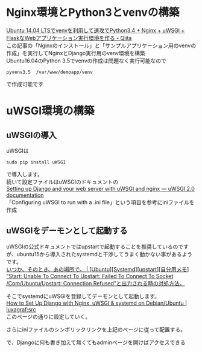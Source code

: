 # Nginx環境とPython3とvenvの構築  
  
[Ubuntu 14.04 LTSでvenvを利用して速攻でPython3.4 + Nginx + uWSGI + FlaskなWebアプリケーション実行環境を作る - Qiita](http://qiita.com/5t111111/items/3f2065699fbc4b43c4a8 "Ubuntu 14.04 LTSでvenvを利用して速攻でPython3.4 + Nginx + uWSGI + FlaskなWebアプリケーション実行環境を作る - Qiita")  
この記事の「Nginxのインストール」と「サンプルアプリケーション用のvenvの作成」を実行してNginxとDjango実行用のvenv環境を構築  
Ubuntu16.04のPython 3.5でvenvの作成は問題なく実行可能なので  
  
```
pyvenv3.5  /var/www/demoapp/venv
```  
  
で作成可能です  
  
# uWSGI環境の構築  
## uWSGIの導入  
uWSGIは  
  
```
sudo pip install uWSGI
```  
で導入します。  
続いて設定ファイルはuWSGIのドキュメントの  
[Setting up Django and your web server with uWSGI and nginx — uWSGI 2.0 documentation](http://uwsgi-docs.readthedocs.io/en/latest/tutorials/Django_and_nginx.html "Setting up Django and your web server with uWSGI and nginx — uWSGI 2.0 documentation")  
「Configuring uWSGI to run with a .ini file」という項目を参考にiniファイルを作成  
## uWSGIをデーモンとして起動する  
uWSGIの公式ドキュメントではupstartで起動することを推奨しているのですが、ubuntu15から導入されたsystemdと干渉してうまく動かない事があるようです。  
[いつか、そのとき、あの場所で。 | [Ubuntu][Systemd][upstart][自分用メモ] ”Start: Unable To Connect To Upstart: Failed To Connect To Socket /Com/Ubuntu/Upstart: Connection Refused”と出力される時の対処方法。](http://kometchtech.blog.fc2.com/blog-entry-1875.html "いつか、そのとき、あの場所で。 | [Ubuntu][Systemd][upstart][自分用メモ] ”Start: Unable To Connect To Upstart: Failed To Connect To Socket /Com/Ubuntu/Upstart: Connection Refused”と出力される時の対処方法。")  
  
そこでsystemdにuWSGIを登録してデーモンとして起動します。  
[How to Set Up Django with Nginx, uWSGI &amp; systemd on Debian/Ubuntu | luxagraf:src](https://luxagraf.net/src/how-set-django-uwsgi-systemd-debian-8 "How to Set Up Django with Nginx, uWSGI &amp; systemd on Debian/Ubuntu | luxagraf:src")  
このページの通りに設定していく。  
  
さらにiniファイルのシンボリックリンクを上記のページに従って配置する。  
  
で、Djangoに何も書き加えて無くてもadminページを開けばアクセスできる  
